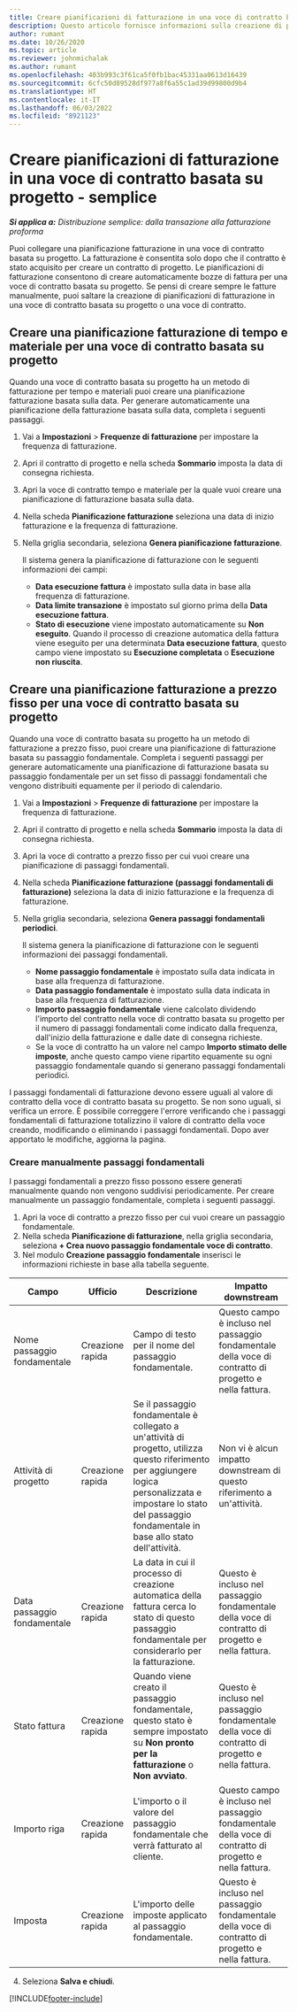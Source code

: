 ```yaml
---
title: Creare pianificazioni di fatturazione in una voce di contratto basata su progetto - semplice
description: Questo articolo fornisce informazioni sulla creazione di pianificazioni fatture e passaggi fondamentali.
author: rumant
ms.date: 10/26/2020
ms.topic: article
ms.reviewer: johnmichalak
ms.author: rumant
ms.openlocfilehash: 403b993c3f61ca5f0fb1bac45331aa0613d16439
ms.sourcegitcommit: 6cfc50d89528df977a8f6a55c1ad39d99800d9b4
ms.translationtype: HT
ms.contentlocale: it-IT
ms.lasthandoff: 06/03/2022
ms.locfileid: "8921123"
---
```

# <a name="create-invoice-schedules-on-a-project-based-contract-line---lite"></a>Creare pianificazioni di fatturazione in una voce di contratto basata su progetto - semplice

_**Si applica a:** Distribuzione semplice: dalla transazione alla fatturazione proforma_

Puoi collegare una pianificazione fatturazione in una voce di contratto basata su progetto. La fatturazione è consentita solo dopo che il contratto è stato acquisito per creare un contratto di progetto. Le pianificazioni di fatturazione consentono di creare automaticamente bozze di fattura per una voce di contratto basata su progetto. Se pensi di creare sempre le fatture manualmente, puoi saltare la creazione di pianificazioni di fatturazione in una voce di contratto basata su progetto o una voce di contratto.

## <a name="create-a-time-and-material-invoice-schedule-for-a-project-based-contract-line"></a>Creare una pianificazione fatturazione di tempo e materiale per una voce di contratto basata su progetto

Quando una voce di contratto basata su progetto ha un metodo di fatturazione per tempo e materiali puoi creare una pianificazione fatturazione basata sulla data. Per generare automaticamente una pianificazione della fatturazione basata sulla data, completa i seguenti passaggi.

1. Vai a **Impostazioni** > **Frequenze di fatturazione** per impostare la frequenza di fatturazione.
2. Apri il contratto di progetto e nella scheda **Sommario** imposta la data di consegna richiesta.
3. Apri la voce di contratto tempo e materiale per la quale vuoi creare una pianificazione di fatturazione basata sulla data. 
4. Nella scheda **Pianificazione fatturazione** seleziona una data di inizio fatturazione e la frequenza di fatturazione. 
5. Nella griglia secondaria, seleziona **Genera pianificazione fatturazione**.

    Il sistema genera la pianificazione di fatturazione con le seguenti informazioni dei campi:

    - **Data esecuzione fattura** è impostato sulla data in base alla frequenza di fatturazione.
    - **Data limite transazione** è impostato sul giorno prima della **Data esecuzione fattura**.
    - **Stato di esecuzione** viene impostato automaticamente su **Non eseguito**. Quando il processo di creazione automatica della fattura viene eseguito per una determinata **Data esecuzione fattura**, questo campo viene impostato su **Esecuzione completata** o **Esecuzione non riuscita**.

## <a name="create-a-fixed-price-invoice-schedule-for-a-project-based-contract-line"></a>Creare una pianificazione fatturazione a prezzo fisso per una voce di contratto basata su progetto

Quando una voce di contratto basata su progetto ha un metodo di fatturazione a prezzo fisso, puoi creare una pianificazione di fatturazione basata su passaggio fondamentale. Completa i seguenti passaggi per generare automaticamente una pianificazione di fatturazione basata su passaggio fondamentale per un set fisso di passaggi fondamentali che vengono distribuiti equamente per il periodo di calendario.

1. Vai a **Impostazioni** > **Frequenze di fatturazione** per impostare la frequenza di fatturazione.
2. Apri il contratto di progetto e nella scheda **Sommario** imposta la data di consegna richiesta.
3. Apri la voce di contratto a prezzo fisso per cui vuoi creare una pianificazione di passaggi fondamentali. 
4. Nella scheda **Pianificazione fatturazione (passaggi fondamentali di fatturazione)** seleziona la data di inizio fatturazione e la frequenza di fatturazione. 
5. Nella griglia secondaria, seleziona **Genera passaggi fondamentali periodici**.

    Il sistema genera la pianificazione di fatturazione con le seguenti informazioni dei passaggi fondamentali.

    - **Nome passaggio fondamentale** è impostato sulla data indicata in base alla frequenza di fatturazione.
    - **Data passaggio fondamentale** è impostato sulla data indicata in base alla frequenza di fatturazione.
    - **Importo passaggio fondamentale** viene calcolato dividendo l'importo del contratto nella voce di contratto basata su progetto per il numero di passaggi fondamentali come indicato dalla frequenza, dall'inizio della fatturazione e dalle date di consegna richieste.
    - Se la voce di contratto ha un valore nel campo **Importo stimato delle imposte**, anche questo campo viene ripartito equamente su ogni passaggio fondamentale quando si generano passaggi fondamentali periodici.

I passaggi fondamentali di fatturazione devono essere uguali al valore di contratto della voce di contratto basata su progetto. Se non sono uguali, si verifica un errore. È possibile correggere l'errore verificando che i passaggi fondamentali di fatturazione totalizzino il valore di contratto della voce creando, modificando o eliminando i passaggi fondamentali. Dopo aver apportato le modifiche, aggiorna la pagina.

### <a name="manually-create-milestones"></a>Creare manualmente passaggi fondamentali

I passaggi fondamentali a prezzo fisso possono essere generati manualmente quando non vengono suddivisi periodicamente. Per creare manualmente un passaggio fondamentale, completa i seguenti passaggi.

1. Apri la voce di contratto a prezzo fisso per cui vuoi creare un passaggio fondamentale. 
2. Nella scheda **Pianificazione di fatturazione**, nella griglia secondaria, seleziona **+ Crea nuovo passaggio fondamentale voce di contratto**.
3. Nel modulo **Creazione passaggio fondamentale** inserisci le informazioni richieste in base alla tabella seguente. 

| Campo | Ufficio | Descrizione | Impatto downstream |
| --- | --- | --- | --- |
| Nome passaggio fondamentale | Creazione rapida | Campo di testo per il nome del passaggio fondamentale. | Questo campo è incluso nel passaggio fondamentale della voce di contratto di progetto e nella fattura. |
| Attività di progetto | Creazione rapida | Se il passaggio fondamentale è collegato a un'attività di progetto, utilizza questo riferimento per aggiungere logica personalizzata e impostare lo stato del passaggio fondamentale in base allo stato dell'attività. | Non vi è alcun impatto downstream di questo riferimento a un'attività. |
| Data passaggio fondamentale | Creazione rapida | La data in cui il processo di creazione automatica della fattura cerca lo stato di questo passaggio fondamentale per considerarlo per la fatturazione. | Questo è incluso nel passaggio fondamentale della voce di contratto di progetto e nella fattura. |
| Stato fattura | Creazione rapida | Quando viene creato il passaggio fondamentale, questo stato è sempre impostato su **Non pronto per la fatturazione** o **Non avviato**. | Questo è incluso nel passaggio fondamentale della voce di contratto di progetto e nella fattura. |
| Importo riga | Creazione rapida | L'importo o il valore del passaggio fondamentale che verrà fatturato al cliente. | Questo campo è incluso nel passaggio fondamentale della voce di contratto di progetto e nella fattura. |
| Imposta | Creazione rapida | L'importo delle imposte applicato al passaggio fondamentale. | Questo è incluso nel passaggio fondamentale della voce di contratto di progetto e nella fattura. |

4. Seleziona **Salva e chiudi**.


[!INCLUDE[footer-include](../../includes/footer-banner.md)]
